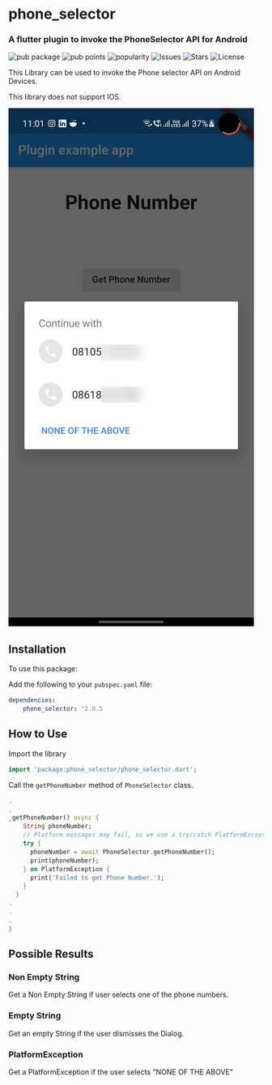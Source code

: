 # phone_selector

### A flutter plugin to invoke the PhoneSelector API for Android

 ![pub package](https://img.shields.io/pub/v/phone_selector.svg)  ![pub points](https://badges.bar/phone_selector/pub%20points)  ![popularity](https://badges.bar/phone_selector/popularity) ![Issues](https://img.shields.io/github/issues/Luciferx86/PhoneSelectorPlugin)  ![Stars](https://img.shields.io/github/stars/Luciferx86/PhoneSelectorPlugin) ![License](https://img.shields.io/github/license/Luciferx86/PhoneSelectorPlugin) 


This Library can be used to invoke the Phone selector API on Android Devices.

This library does not support IOS.

![Screenshot](screenshot.png)

## Installation

To use this package:

Add the following to your `pubspec.yaml` file:

```yaml
dependencies:
    phone_selector: ^2.0.5
```

## How to Use

Import the library
```dart
import 'package:phone_selector/phone_selector.dart';
```

Call the `getPhoneNumber` method of `PhoneSelector` class.

```dart
.
.
_getPhoneNumber() async {
    String phoneNumber;
    // Platform messages may fail, so we use a try/catch PlatformException.
    try {
      phoneNumber = await PhoneSelector.getPhoneNumber();
      print(phoneNumber);
    } on PlatformException {
      print('Failed to get Phone Number.');
    }
  }
.
.
.
}
```

## Possible Results

### Non Empty String
Get a Non Empty String if user selects one of the phone numbers.

### Empty String
Get an empty String if the user dismisses the Dialog.

### PlatformException
Get a PlatformException if the user selects "NONE OF THE ABOVE"
